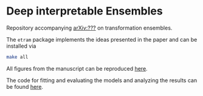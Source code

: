 
Deep interpretable Ensembles
============================

Repository accompanying <arXiv:???> on transformation ensembles.

The `etram` package implements the ideas presented in the paper and can be
installed via
```bash
make all
```

All figures from the manuscript can be reproduced [here](./figures).

The code for fitting and evaluating the models and analyzing the results can be
found [here](./experiments).
